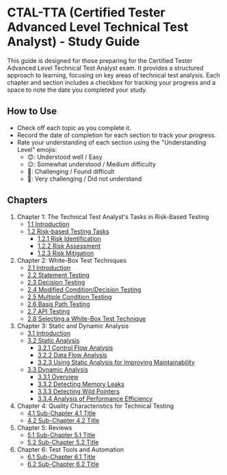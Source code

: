 # CTAL-TTA (Certified Tester Advanced Level Technical Test Analyst) - Study Guide

This guide is designed for those preparing for the Certified Tester Advanced Level Technical Test Analyst exam. It provides a structured approach to learning, focusing on key areas of technical test analysis. Each chapter and section includes a checkbox for tracking your progress and a space to note the date you completed your study.

## How to Use

- Check off each topic as you complete it.
- Record the date of completion for each section to track your progress.
- Rate your understanding of each section using the "Understanding Level" emojis:
  - 😊: Understood well / Easy
  - 😐: Somewhat understood / Medium difficulty
  - 🤢: Challenging / Found difficult
  - 🤮: Very challenging / Did not understand

## Chapters

1. Chapter 1: The Technical Test Analyst's Tasks in Risk-Based Testing
   - [1.1 Introduction](pages/1-technical-test-analysts-tasks-in-risk-based-testing/1.1-introduction.md)
   - [1.2 Risk-based Testing Tasks](pages/1-technical-test-analysts-tasks-in-risk-based-testing/1.2-risk-based-testing-tasks.md)
     - [1.2.1 Risk Identification](pages/1-technical-test-analysts-tasks-in-risk-based-testing/1.2-risk-based-testing-tasks.md#121-risk-identification)
     - [1.2.2 Risk Assessment](pages/1-technical-test-analysts-tasks-in-risk-based-testing/1.2-risk-based-testing-tasks.md#122-risk-assessment)
     - [1.2.3 Risk Mitigation](pages/1-technical-test-analysts-tasks-in-risk-based-testing/1.2-risk-based-testing-tasks.md#123-risk-mitigation)
2. Chapter 2: White-Box Test Techniques
   - [2.1 Introduction](pages/2-white-box-test-techniques/2.1-introduction.md)
   - [2.2 Statement Testing](pages/2-white-box-test-techniques/2.2-statement-testing.md)
   - [2.3 Decision Testing](pages/2-white-box-test-techniques/2.3-decision-testing.md)
   - [2.4 Modified Condition/Decision Testing](pages/2-white-box-test-techniques/2.4-modified-condition-decision-testing.md)
   - [2.5 Multiple Condition Testing](pages/2-white-box-test-techniques/2.5-multiple-condition-testing.md)
   - [2.6 Basis Path Testing](pages/2-white-box-test-techniques/2.6-basis-path-testing.md)
   - [2.7 API Testing](pages/2-white-box-test-techniques/2.7-api-testing.md)
   - [2.8 Selecting a White-Box Test Technique](pages/2-white-box-test-techniques/2.8-selecting-a-white-box-test-technique.md)
3. Chapter 3: Static and Dynamic Analysis
   - [3.1 Introduction](pages/3-static-and-dynamic-analysis/3.1-introduction.md)
   - [3.2 Static Analysis](pages/3-static-and-dynamic-analysis/3.2-static-analysis.md)
     - [3.2.1 Control Flow Analysis](pages/3-static-and-dynamic-analysis/3.2-static-analysis.md#321-control-flow-analysis)
     - [3.2.2 Data Flow Analysis](pages/3-static-and-dynamic-analysis/3.2-static-analysis.md#322-data-flow-analysis)
     - [3.2.3 Using Static Analysis for Improving Maintainability](pages/3-static-and-dynamic-analysis/3.2-static-analysis.md#323-using-static-analysis-for-improving-maintainability)
   - [3.3 Dynamic Analysis](pages/3-static-and-dynamic-analysis/3.3-dynamic-analysis.md)
     - [3.3.1 Overview](pages/3-static-and-dynamic-analysis/3.3-dynamic-analysis.md#331-overview)
     - [3.3.2 Detecting Memory Leaks](pages/3-static-and-dynamic-analysis/3.3-dynamic-analysis.md#332-detecting-memory-leaks)
     - [3.3.3 Detecting Wild Pointers](pages/3-static-and-dynamic-analysis/3.3-dynamic-analysis.md#333-detecting-wild-pointers)
     - [3.3.4 Analysis of Performance Efficiency](pages/3-static-and-dynamic-analysis/3.3-dynamic-analysis.md#334-analysis-of-performance-efficiency)
4. Chapter 4: Quality Characteristics for Technical Testing
   - [4.1 Sub-Chapter 4.1 Title](link-to-sub-chapter-4.1)
   - [4.2 Sub-Chapter 4.2 Title](link-to-sub-chapter-4.2)
5. Chapter 5: Reviews
   - [5.1 Sub-Chapter 5.1 Title](link-to-sub-chapter-5.1)
   - [5.2 Sub-Chapter 5.2 Title](link-to-sub-chapter-5.2)
6. Chapter 6: Test Tools and Automation
   - [6.1 Sub-Chapter 6.1 Title](link-to-sub-chapter-6.1)
   - [6.2 Sub-Chapter 6.2 Title](link-to-sub-chapter-6.2)
